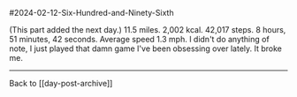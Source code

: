 #2024-02-12-Six-Hundred-and-Ninety-Sixth

(This part added the next day.)  11.5 miles.  2,002 kcal.  42,017 steps.  8 hours, 51 minutes, 42 seconds.  Average speed 1.3 mph.  I didn't do anything of note, I just played that damn game I've been obsessing over lately.  It broke me.

---
Back to [[day-post-archive]]